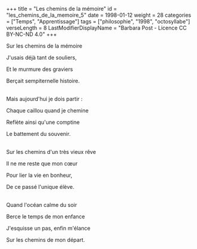 +++
title = "Les chemins de la mémoire"
id = "les_chemins_de_la_memoire_5"
date = 1998-01-12
weight = 28
categories = ["Temps", "Apprentissage"]
tags = ["philosophie", "1998", "octosyllabe"]
verseLength = 8
LastModifierDisplayName = "Barbara Post - Licence CC BY-NC-ND 4.0"
+++

Sur les chemins de la mémoire

J'usais déjà tant de souliers,

Et le murmure des graviers

Berçait sempiternelle histoire.

 \
Mais aujourd'hui je dois partir :

Chaque caillou quand je chemine

Reflète ainsi qu'une comptine

Le battement du souvenir.

 \
Sur les chemins d'un très vieux rêve

Il ne me reste que mon cœur

Pour lier la vie en bonheur,

De ce passé l'unique élève.

 \
Quand l'océan calme du soir

Berce le temps de mon enfance

J'esquisse un pas, enfin m'élance

Sur les chemins de mon départ.
